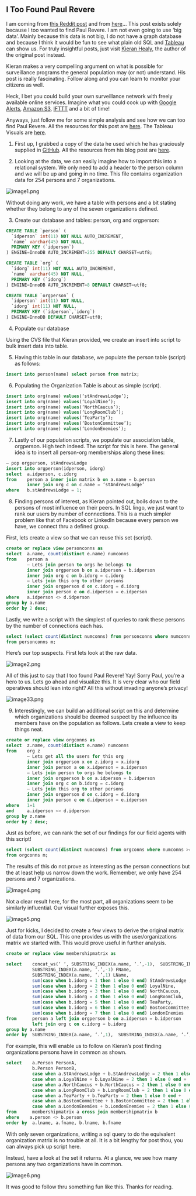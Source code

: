 ## I Too Found Paul Revere
I am coming from [this Reddit post](http://www.reddit.com/r/sociology/comments/1g38fk/finding_paul_revere_in_a_historical_example_a/) and from [here](http://kieranhealy.org/blog/archives/2013/06/09/using-metadata-to-find-paul-revere/)… This post exists solely because I too wanted to find Paul Revere.  I am not even going to use ‘big data’.  Mainly because this data is not big, I do not have a graph database and because I think it would be fun to see what plain old SQL and [Tableau](http://www.tableausoftware.com/) can show us.  For truly insightful posts, just visit [Kieran Healy](http://kieranhealy.org/blog/), the author of the original post instead.

Kieran makes a very compelling argument on what is possible for surveillance programs the general population may (or not) understand.  His post is really fascinating.  Follow along and you can learn to monitor your citizens as well. 

Heck, I bet you could build your own surveillance network with freely available online services.  Imagine what you could cook up with [Google Alerts](http://www.google.com/alerts), [Amazon S3](http://aws.amazon.com/s3/), [IFTTT](https://ifttt.com/) and a bit of time!

Anyways, just follow me for some simple analysis and see how we can too find Paul Revere.  All the resources for this post are [here](https://github.com/Mayin/paulrevere).  The Tableau Visuals are [here](http://public.tableausoftware.com/views/PaulRevere/Summary?:embed=y&:display_count=no).

1. First up, I grabbed a copy of the data he used which he has graciously supplied in [GitHub](https://github.com/).  All the resources from his blog post are [here](https://github.com/kjhealy/revere).

2. Looking at the data, we can easily imagine how to import this into a relational system.  We only need to add a header to the person column and we will be up and going in no time.  This file contains organization data for 254 persons and 7 organizations.

  ![image1.png](https://raw.githubusercontent.com/mariotalavera/paulrevere/master/docs/image1.png)

  Without doing any work, we have a table with persons and a bit stating whether they belong to any of the seven organizations defined.

3. Create our database and tables: person, org and orgperson:

  ```sql
  CREATE TABLE `person` ( 
    `idperson` int(11) NOT NULL AUTO_INCREMENT, 
    `name` varchar(45) NOT NULL, 
    PRIMARY KEY (`idperson`) 
  ) ENGINE=InnoDB AUTO_INCREMENT=255 DEFAULT CHARSET=utf8;
  ```

  ```sql
  CREATE TABLE `org` ( 
    `idorg` int(11) NOT NULL AUTO_INCREMENT, 
    `name` varchar(45) NOT NULL, 
    PRIMARY KEY (`idorg`) 
  ) ENGINE=InnoDB AUTO_INCREMENT=8 DEFAULT CHARSET=utf8;
  ```

  ```sql
  CREATE TABLE `orgperson` ( 
    `idperson` int(11) NOT NULL, 
    `idorg` int(11) NOT NULL, 
    PRIMARY KEY (`idperson`,`idorg`) 
  ) ENGINE=InnoDB DEFAULT CHARSET=utf8;
  ```

4. Populate our database

  Using the CVS file that Kieran provided, we create an insert into script to bulk insert data into table.

5. Having this table in our database, we populate the person table (script) as follows:

  ```sql
  insert into person(name) select person from matrix;
  ```

6. Populating the Organization Table is about as simple (script).

  ```sql
  insert into org(name) values(‘stAndrewsLodge’); 
  insert into org(name) values(‘LoyalNine’); 
  insert into org(name) values(‘NorthCaucus’); 
  insert into org(name) values(‘LongRoomClub’); 
  insert into org(name) values(‘TeaParty’); 
  insert into org(name) values(‘BostonCommittee’); 
  insert into org(name) values(‘LondonEnemies’);
  ```

7. Lastly of our population scripts, we populate our association table, orgperson.  High tech indeed.  The script for this is here.  The general idea is to insert all person-org memberships along these lines:

  ```sql
  — pop orgperson, stAndrewsLodge 
  insert into orgperson(idperson, idorg) 
  select  a.idperson, c.idorg 
  from    person a inner join matrix b on a.name = b.person 
          inner join org c on c.name = ‘stAndrewsLodge’ 
  where   b.stAndrewsLodge = 1;
  ```

8. Finding persons of interest, as Kieran pointed out, boils down to the persons of most influence on their peers.  In SQL lingo, we just want to rank our users by number of connections.  This is a much simpler problem like that of Facebook or LinkedIn because every person we have, we connect thru a defined group.

  First, lets create a view so that we can reuse this set (script).

  ```sql
  create or replace view personconns as 
  select  a.name, count(distinct e.name) numconns 
  from    person a 
          — Lets join person to orgs he belongs to 
          inner join orgperson b on a.idperson = b.idperson 
          inner join org c on b.idorg = c.idorg 
          — Lets join this org to other persons 
          inner join orgperson d on c.idorg = d.idorg 
          inner join person e on d.idperson = e.idperson 
  where   a.idperson <> d.idperson 
  group by a.name 
  order by 2 desc;
  ```

  Lastly, we write a script with the simplest of queries to rank these persons by the number of connections each has.

  ```sql
  select (select count(distinct numconns) from personconns where numconns >= m.numconns) rank, m.name,   numconns 
  from personconns m;
  ```

  Here’s our top suspects.  First lets look at the raw data.

  ![image2.png](https://raw.githubusercontent.com/mariotalavera/paulrevere/master/docs/image2.png)
  
  All of this just to say that I too found Paul Revere! Yay!  Sorry Paul, you’re a hero to us.  Lets go ahead and visualize this.  It is very clear who our field operatives should lean into right?  All this without invading anyone’s privacy!

  ![image33.png](https://raw.githubusercontent.com/mariotalavera/paulrevere/master/docs/image33.png)

9. Interestingly, we can build an additional script on this and determine which organizations should be deemed suspect by the influence its members have on the population as follows.  Lets create a view to keep things neat.

  ```sql
  create or replace view orgconns as 
  select  z.name, count(distinct e.name) numconns 
  from    org z 
          — Lets get all the users for this org 
          inner join orgperson x on z.idorg = x.idorg 
          inner join person a on x.idperson = a.idperson 
          — Lets join person to orgs he belongs to 
          inner join orgperson b on a.idperson = b.idperson 
          inner join org c on b.idorg = c.idorg 
          — Lets join this org to other persons 
          inner join orgperson d on c.idorg = d.idorg 
          inner join person e on d.idperson = e.idperson 
  where   1=1 
  and     a.idperson <> d.idperson 
  group by z.name 
  order by 2 desc;
  ```

  Just as before, we can rank the set of our findings for our field agents with this script!

  ```sql
  select (select count(distinct numconns) from orgconns where numconns >= m.numconns) rank, m.name, numconns 
  from orgconns m;
  ```

  The results of this do not prove as interesting as the person connections but the at least help us narrow down the work.  Remember, we only have 254 persons and 7 organizations.

  ![image4.png](https://raw.githubusercontent.com/mariotalavera/paulrevere/master/docs/image4.png)

  Not a clear result here, for the most part, all organizations seem to be similarly influential.  Our visual further exposes this.

  ![image5.png](https://raw.githubusercontent.com/mariotalavera/paulrevere/master/docs/image5.png)

  Just for kicks, I decided to create a few views to derive the original matrix of data from our SQL. This one provides us with the user/organizations matrix we started with.  This would prove useful in further analysis.

  ```sql
  create or replace view membershipmatrix as
  
  select    concat_ws(‘ ‘, SUBSTRING_INDEX(a.name, ‘.’,-1),  SUBSTRING_INDEX(a.name, ‘.’,1)) Person, 
            SUBSTRING_INDEX(a.name, ‘.’,-1) FName, 
            SUBSTRING_INDEX(a.name, ‘.’,1) LName, 
            sum(case when b.idorg = 1 then 1 else 0 end) StAndrewsLodge , 
            sum(case when b.idorg = 2 then 1 else 0 end) LoyalNine, 
            sum(case when b.idorg = 3 then 1 else 0 end) NorthCaucus, 
            sum(case when b.idorg = 4 then 1 else 0 end) LongRoomClub, 
            sum(case when b.idorg = 5 then 1 else 0 end) TeaParty, 
            sum(case when b.idorg = 6 then 1 else 0 end) BostonCommittee, 
            sum(case when b.idorg = 7 then 1 else 0 end) LondonEnemies 
  from      person a left join orgperson b on a.idperson = b.idperson 
            left join org c on c.idorg = b.idorg 
  group by a.name 
  order by  SUBSTRING_INDEX(a.name, ‘.’,1),  SUBSTRING_INDEX(a.name, ‘.’,-1);
  ```

  For example, this will enable us to follow on Kieran’s post finding organizations persons have in common as shown.

  ```sql
  select    a.Person PersonA, 
            b.Person PersonB, 
            case when a.StAndrewsLodge + b.StAndrewsLodge = 2 then 1 else 0 end + 
            case when a.LoyalNine + b.LoyalNine = 2 then 1 else 0 end + 
            case when a.NorthCaucus + b.NorthCaucus = 2 then 1 else 0 end + 
            case when a.LongRoomClub + b.LongRoomClub = 2 then 1 else 0 end + 
            case when a.TeaParty + b.TeaParty = 2 then 1 else 0 end + 
            case when a.BostonCommittee + b.BostonCommittee = 2 then 1 else 0 end + 
            case when a.LondonEnemies + b.LondonEnemies = 2 then 1 else 0 end Connections 
  from      membershipmatrix a cross join membershipmatrix b 
  where    a.person <> b.person 
  order by  a.lname, a.fname, b.lname, b.fname
  ```

  With only seven organizations, writing a sql query to do the equivalent organization matrix is no trouble at all.  It is a bit lengthy for post thou, you can always pick up script here.

  Instead, have a look at the set it returns. At a glance, we see how many persons any two organizations have in common.

  ![image6.png](https://raw.githubusercontent.com/mariotalavera/paulrevere/master/docs/image6.png)

It was good to follow thru something fun like this.  Thanks for reading.
